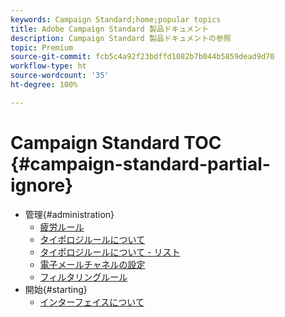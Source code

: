```yaml
---
keywords: Campaign Standard;home;popular topics
title: Adobe Campaign Standard 製品ドキュメント
description: Campaign Standard 製品ドキュメントの参照
topic: Premium
source-git-commit: fcb5c4a92f23bdffd1082b7b044b5859dead9d70
workflow-type: ht
source-wordcount: '35'
ht-degree: 100%

---
```



# Campaign Standard TOC {#campaign-standard-partial-ignore}

+ 管理{#administration}
   + [疲労ルール](sending/using/fatigue-rules.md)
   + [タイポロジルールについて](sending/using/about-typology-rules.md)
   + [タイポロジルールについて - リスト](sending/using/about-typology-rules.md#typology-rules)
   + [電子メールチャネルの設定](administration/using/configuring-email-channel.md)
   + [フィルタリングルール](sending/using/filtering-rules.md)
+ 開始{#starting}
   + [インターフェイスについて](start/using/about-the-interface.md)
